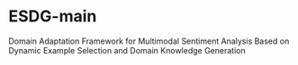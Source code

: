 # ESDG-main
Domain Adaptation Framework for Multimodal Sentiment Analysis Based on Dynamic Example Selection and Domain Knowledge Generation
